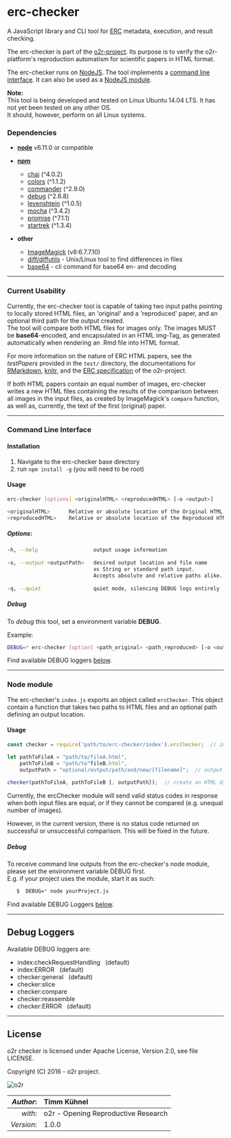 # erc-checker

A JavaScript library and CLI tool for [ERC](https://github.com/o2r-project/erc-spec) metadata, execution, and result checking.  

 
The erc-checker is part of the [o2r-project](http://www.o2r.info/). Its purpose is to verify the o2r-platform's reproduction automatism for scientific papers in HTML format. 

The erc-checker runs on [NodeJS](https://nodejs.org/en/). The tool implements a [command line interface](#command-line-interface). It can also be used as a [NodeJS module](#node-module). 

**Note:**  
This tool is being developed and tested on Linux Ubuntu 14.04 LTS. It has not yet been tested on any other OS.  
It should, however, perform on all Linux systems. 

### Dependencies 
* **[node](nodejs.org)** v6.11.0 or compatible
* **[npm](http://npmjs.com/)**
  * [chai](https://www.npmjs.com/package/chai) (^4.0.2)
  * [colors](https://www.npmjs.com/package/colors) (^1.1.2)
  * [commander](https://www.npmjs.com/package/commander) (^2.9.0)
  * [debug](https://www.npmjs.com/package/debug) (^2.6.8)
  * [levenshtein](https://www.npmjs.com/package/levenshtein) (^1.0.5)
  * [mocha](https://www.npmjs.com/package/mocha) (^3.4.2)
  * [promise](https://www.npmjs.com/package/promise) (^7.1.1)
  * [startrek](https://www.npmjs.com/package/startrek) (^1.3.4)

* **other**
  * [ImageMagick](https://www.imagemagick.org/) (v8:6.7.7.10)
  * [diff/diffutils](https://wiki.ubuntuusers.de/diff/) - Unix/Linux tool to find differences in files 
  * [base64](http://manpages.ubuntu.com/manpages/wily/de/man1/base64.1.html) - cli command for base64 en- and decoding

-------------------------------------------------

### Current Usability

Currently, the erc-checker tool is capable of taking two input paths pointing to locally stored HTML files, an 'original' and a 'reproduced' paper, and an optional third path for the output created.  
The tool will compare both HTML files for images only. The images MUST be __base64__-encoded, and encapsulated in an HTML img-Tag, as generated automatically when rendering an .Rmd file into HTML format. 

For more information on the nature of ERC HTML papers, see the _testPapers_ provided in the `test/` directory, the documentations for [RMarkdown](http://rmarkdown.rstudio.com/), [knitr](https://yihui.name/knitr/), and the [ERC specification](https://github.com/o2r-project/erc-spec) of the o2r-project.

If both HTML papers contain an equal number of images, erc-checker writes a new HTML files containing the results of the comparison between all images in the input files, as created by ImageMagick's `compare` function, as well as, currently, the text of the first (original) paper. 

-------------------------------------------------

### Command Line Interface

#### Installation
1.    Navigate to the erc-checker base directory
2.    run `npm install -g` (you will need to be root) 

#### Usage 
``` bash
erc-checker [options] <originalHTML> <reproducedHTML> [-o <output>]
```

``` bash
<originalHTML>		Relative or absolute location of the Original HTML file to be compared.
<reproducedHTML>	Relative or absolute location of the Reproduced HTML file to be compared.
```
##### Options:
``` bash
-h, --help                  output usage information
                               
-o, --output <outputPath>   desired output location and file name 
    			            as String or standard path input.
    			            Accepts absolute and relative paths alike.
                               
-q, --quiet                 quiet mode, silencing DEBUG logs entirely
```

##### Debug
To _debug_ this tool, set a environment variable **DEBUG**.
   
Example:
   
``` bash
DEBUG=* erc-checker [option] <path_original> <path_reproduced> [-o <output>]
```

Find available DEBUG loggers [below](#debug-loggers).


-------------------------------------------------

### Node module

The erc-checker's `index.js` exports an object called `ercChecker`. This object contain a function that takes two paths to HTML files and an optional path defining an output location. 

#### Usage

``` javascript
const checker = require('path/to/erc-checker/index').ercChecker;  // import the ercChecker module

let pathToFileA = "path/to/fileA.html",
    pathToFileB = "path/to"fileB.html",
    outputPath = "optional/output/path/and/new/[filename]";  // output will be named [filename].html
      
checker(pathToFileA, pathToFileB [, outputPath]);  // create an HTML diff-file, optionally at [outputPath] 
```

Currently, the ercChecker module will send valid status codes in response 
when both input files are equal, or if they cannot be compared (e.g. unequal number of images).

However, in the current version, there is no status code returned on successful or unsuccessful comparison.
This will be fixed in the future.

##### Debug
To receive command line outputs from the erc-checker's node module, please set the environment variable DEBUG first.  
E.g. if your project uses the module, start it as such:
 ``` bash
    $  DEBUG=* node yourProject.js
 ```
 
 Find available DEBUG Loggers [below](#debug-loggers).

-------------------------------------------------

## Debug Loggers


Available DEBUG loggers are:
* index:checkRequestHandling  &nbsp; (default)
* index:ERROR  &nbsp; (default)
* checker:general  &nbsp; (default)
* checker:slice
* checker:compare
* checker:reassemble
* checker:ERROR  &nbsp; (default)

----------------------------------------------------

## License
o2r checker is licensed under Apache License, Version 2.0, see file LICENSE.

Copyright (C) 2016 - o2r project. 

![o2r](https://avatars3.githubusercontent.com/u/16774537?v=3&s=200)

|  _Author_: | Timm Kühnel |
| -----------------: | :------------- |
|  _with_: | o2r - Opening Reproductive Research |
| _Version_:| 1.0.0 |